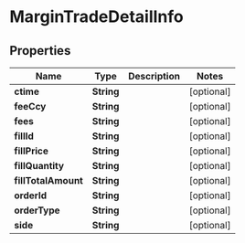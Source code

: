 

# MarginTradeDetailInfo


## Properties

| Name | Type | Description | Notes |
|------------ | ------------- | ------------- | -------------|
|**ctime** | **String** |  |  [optional] |
|**feeCcy** | **String** |  |  [optional] |
|**fees** | **String** |  |  [optional] |
|**fillId** | **String** |  |  [optional] |
|**fillPrice** | **String** |  |  [optional] |
|**fillQuantity** | **String** |  |  [optional] |
|**fillTotalAmount** | **String** |  |  [optional] |
|**orderId** | **String** |  |  [optional] |
|**orderType** | **String** |  |  [optional] |
|**side** | **String** |  |  [optional] |



